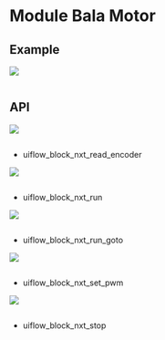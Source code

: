 # Module Bala Motor

## Example

<img class="blockly_svg" src="example.svg">

```python

```

## API

<img class="blockly_svg" src="https://m5stack.oss-cn-shenzhen.aliyuncs.com/resource/docs/static/assets/img/uiflow/blockly/modules/bala_motor/uiflow_block_nxt_read_encoder.svg">

```python

```

- uiflow_block_nxt_read_encoder

<img class="blockly_svg" src="https://m5stack.oss-cn-shenzhen.aliyuncs.com/resource/docs/static/assets/img/uiflow/blockly/modules/bala_motor/uiflow_block_nxt_run.svg">

```python

```

- uiflow_block_nxt_run

<img class="blockly_svg" src="https://m5stack.oss-cn-shenzhen.aliyuncs.com/resource/docs/static/assets/img/uiflow/blockly/modules/bala_motor/uiflow_block_nxt_run_goto.svg">

```python

```

- uiflow_block_nxt_run_goto

<img class="blockly_svg" src="https://m5stack.oss-cn-shenzhen.aliyuncs.com/resource/docs/static/assets/img/uiflow/blockly/modules/bala_motor/uiflow_block_nxt_set_pwm.svg">

```python

```

- uiflow_block_nxt_set_pwm

<img class="blockly_svg" src="https://m5stack.oss-cn-shenzhen.aliyuncs.com/resource/docs/static/assets/img/uiflow/blockly/modules/bala_motor/uiflow_block_nxt_stop.svg">

```python

```

- uiflow_block_nxt_stop

